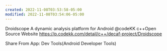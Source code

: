 ```yaml
---
created: 2022-11-08T03:53:58-05:00
modified: 2022-11-08T03:54:06-05:00
---
```


Droidscope A dynamic analysis platform for Android @codeKK c++Open Source Website https://p.codekk.com/detail/c++/decaf-project/Droidscope

Share From App: Dev Tools(Android Developer Tools)
